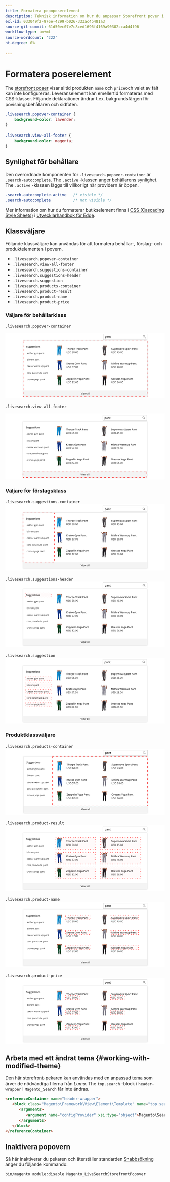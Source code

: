 ```yaml
---
title: Formatera popoposerelement
description: Teknisk information om hur du anpassar Storefront pover i Live Search.
exl-id: 033049f2-976e-4299-b026-333ac4b481a3
source-git-commit: 61d50ec07e7c8ced1696f4169a90302cca4d4f96
workflow-type: tm+mt
source-wordcount: '222'
ht-degree: 0%

---
```


# Formatera poserelement

The [storefront poser](storefront-popover.md) visar alltid produkten `name` och `price`och valet av fält kan inte konfigureras. Leveranselement kan emellertid formateras med CSS-klasser. Följande deklarationer ändrar t.ex. bakgrundsfärgen för povisningsbehållaren och sidfoten.

```css
.livesearch.popover-container {
    background-color: lavender;
}

.livesearch.view-all-footer {
    background-color: magenta;
}
```

## Synlighet för behållare

Den överordnade komponenten för `.livesearch.popover-container` är `.search-autocomplete`.  The `.active` -klassen anger behållarens synlighet. The `.active` -klassen läggs till villkorligt när providern är öppen.

```css
.search-autocomplete.active   /* visible */
.search-autocomplete          /* not visible */
```

Mer information om hur du formaterar butikselement finns i [CSS (Cascading Style Sheets)](https://devdocs.magento.com/guides/v2.4/frontend-dev-guide/css-topics/css-overview.html) i [Utvecklarhandbok för Edge](https://devdocs.magento.com/guides/v2.4/frontend-dev-guide/bk-frontend-dev-guide.html).

## Klassväljare

Följande klassväljare kan användas för att formatera behållar-, förslag- och produktelementen i povern.

* `.livesearch.popover-container`
* `.livesearch.view-all-footer`
* `.livesearch.suggestions-container`
* `.livesearch.suggestions-header`
* `.livesearch.suggestion`
* `.livesearch.products-container`
* `.livesearch.product-result`
* `.livesearch.product-name`
* `.livesearch.product-price`

### Väljare för behållarklass

`.livesearch.popover-container`

![Leveransbehållare](assets/livesearch-popover-container.png)

`.livesearch.view-all-footer`

![Visa alla sidfötter](assets/livesearch-view-all-footer.png)

### Väljare för förslagsklass

`.livesearch.suggestions-container`
![Förslagsbehållare](assets/livesearch-suggestions-container.png)

`.livesearch.suggestions-header`
![Förslag, rubrik](assets/livesearch-suggestions-header.png)

`.livesearch.suggestion`
![Förslag](assets/livesearch-suggestion.png)

### Produktklassväljare

`.livesearch.products-container`
![Produktbehållare](assets/livesearch-product-container.png)

`.livesearch.product-result`
![Produktresultat](assets/livesearch-product-result.png)

`.livesearch.product-name`
![Produktnamn](assets/livesearch-product-name.png)

`.livesearch.product-price`
![Produktpris](assets/livesearch-product-price.png)

## Arbeta med ett ändrat tema {#working-with-modified-theme}

Den här storefront-pekaren kan användas med en anpassad [tema](https://devdocs.magento.com/guides/v2.3/frontend-dev-guide/themes/theme-overview.html) som ärver de nödvändiga filerna från *Luma*. The `top.search` -block i `header-wrapper` i `Magento_Search` får inte ändras.

```html
<referenceContainer name="header-wrapper">
   <block class="Magento\Framework\View\Element\Template" name="top.search" as="topSearch" template="Magento_Search::form.mini.phtml">
      <arguments>
         <argument name="configProvider" xsi:type="object">Magento\Search\ViewModel\ConfigProvider</argument>
      </arguments>
   </block>
</referenceContainer>
```

## Inaktivera popovern

Så här inaktiverar du pekaren och återställer standarden [Snabbsökning](https://docs.magento.com/user-guide/catalog/search-quick.html) anger du följande kommando:

```bash
bin/magento module:disable Magento_LiveSearchStorefrontPopover
```
